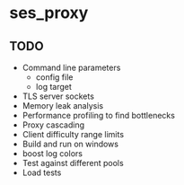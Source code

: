 # ses_proxy

## TODO
* Command line parameters
  * config file
  * log target
* TLS server sockets
* Memory leak analysis
* Performance profiling to find bottlenecks
* Proxy cascading
* Client difficulty range limits
* Build and run on windows
* boost log colors
* Test against different pools
* Load tests
